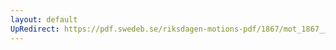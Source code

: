 ```yaml
---
layout: default
UpRedirect: https://pdf.swedeb.se/riksdagen-motions-pdf/1867/mot_1867__ak__00137/mot_1867__ak__00137_004.pdf
---
```

